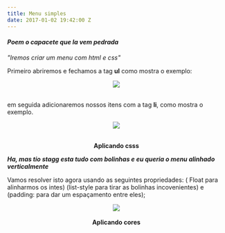 ```yaml
---
title: Menu simples
date: 2017-01-02 19:42:00 Z
---
```


<h4><b><i>Poem o capacete que la vem pedrada</i></b></h4>
<p><i>"Iremos criar um menu com html e css"</i></p>
<p>Primeiro abriremos e fechamos a tag <b>ul</b> como mostra o exemplo:</p>
<center><img src="/uploads/menu1.png"></center>
<br>
<p>em seguida adicionaremos nossos itens com a tag <b>li</b>, como mostra o exemplo.
<center><img src="/uploads/menu2.png"></center>
<br>
<center><p><b>Aplicando csss</b></p></center>
<p><b><i>Ha, mas tio stagg esta tudo com bolinhas e eu queria o menu alinhado verticalmente</i></b>
<p>Vamos resolver isto agora usando as seguintes propriedades: ( Float para alinharmos os intes)  (list-style para tirar as bolinhas incovenientes) e (padding: para dar um espaçamento entre eles);</p>
<center><img src="/uploads/menu3.png"></center>
<br>
<b><center>Aplicando cores</center></b>

